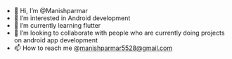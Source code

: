 - 👋 Hi, I’m @Manishparmar
- 👀 I’m interested in Android development
- 🌱 I’m currently learning flutter
- 💞️ I’m looking to collaborate with people who are currently doing projects on android app development
- 📫 How to reach me  @manishparmar5528@gmail.com

<!---
Manish5528/Manish5528 is a ✨ special ✨ repository because its `README.md` (this file) appears on your GitHub profile.
You can click the Preview link to take a look at your changes.
--->

